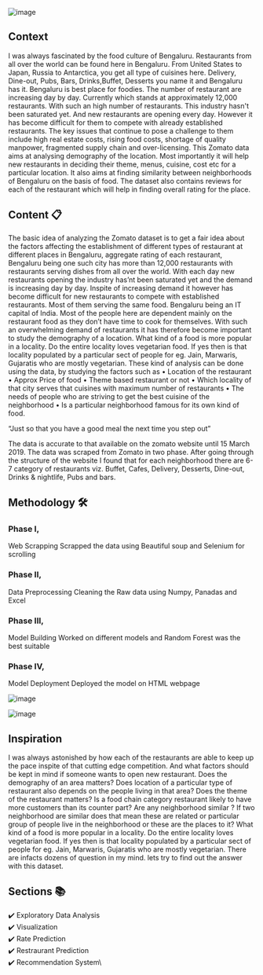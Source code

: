 ![image](https://user-images.githubusercontent.com/123991455/235980695-c5be9af5-2b50-4cc7-8577-b54ca7fd61b8.png)

## Context
I was always fascinated by the food culture of Bengaluru. Restaurants from all over the world can be found here in Bengaluru. From United States to Japan, Russia to Antarctica, you get all type of cuisines here. Delivery, Dine-out, Pubs, Bars, Drinks,Buffet, Desserts you name it and Bengaluru has it. Bengaluru is best place for foodies. The number of restaurant are increasing day by day. Currently which stands at approximately 12,000 restaurants. With such an high number of restaurants. This industry hasn't been saturated yet. And new restaurants are opening every day. However it has become difficult for them to compete with already established restaurants. The key issues that continue to pose a challenge to them include high real estate costs, rising food costs, shortage of quality manpower, fragmented supply chain and over-licensing. This Zomato data aims at analysing demography of the location. Most importantly it will help new restaurants in deciding their theme, menus, cuisine, cost etc for a particular location. It also aims at finding similarity between neighborhoods of Bengaluru on the basis of food. The dataset also contains reviews for each of the restaurant which will help in finding overall rating for the place.

## Content 📋
The basic idea of analyzing the Zomato dataset is to get a fair idea about the factors affecting the establishment of different types of restaurant at different places in Bengaluru, aggregate rating of each restaurant, Bengaluru being one such city has more than 12,000 restaurants with restaurants serving dishes from all over the world. With each day new restaurants opening the industry has’nt been saturated yet and the demand is increasing day by day. Inspite of increasing demand it however has become difficult for new restaurants to compete with established restaurants. Most of them serving the same food. Bengaluru being an IT capital of India. Most of the people here are dependent mainly on the restaurant food as they don’t have time to cook for themselves. With such an overwhelming demand of restaurants it has therefore become important to study the demography of a location. What kind of a food is more popular in a locality. Do the entire locality loves vegetarian food. If yes then is that locality populated by a particular sect of people for eg. Jain, Marwaris, Gujaratis who are mostly vegetarian. These kind of analysis can be done using the data, by studying the factors such as • Location of the restaurant • Approx Price of food • Theme based restaurant or not • Which locality of that city serves that cuisines with maximum number of restaurants • The needs of people who are striving to get the best cuisine of the neighborhood • Is a particular neighborhood famous for its own kind of food.

“Just so that you have a good meal the next time you step out”

The data is accurate to that available on the zomato website until 15 March 2019. The data was scraped from Zomato in two phase. After going through the structure of the website I found that for each neighborhood there are 6-7 category of restaurants viz. Buffet, Cafes, Delivery, Desserts, Dine-out, Drinks & nightlife, Pubs and bars.

## Methodology 🛠️
### Phase I,
Web Scrapping 
Scrapped the data using Beautiful soup and Selenium for scrolling

### Phase II,
Data Preprocessing
Cleaning the Raw data using Numpy, Panadas  and Excel 

### Phase III,
Model Building 
Worked on different models and Random Forest was the best suitable

### Phase IV,
Model Deployment
Deployed the model on HTML webpage

![image](https://user-images.githubusercontent.com/123991455/235980529-bbf58c74-0186-44ef-8530-6b6dcf6b9be8.png)


![image](https://user-images.githubusercontent.com/123991455/235980391-3965315d-1c4e-4044-b790-6d7e7a476ff1.png)



## Inspiration
I was always astonished by how each of the restaurants are able to keep up the pace inspite of that cutting edge competition. And what factors should be kept in mind if someone wants to open new restaurant. Does the demography of an area matters? Does location of a particular type of restaurant also depends on the people living in that area? Does the theme of the restaurant matters? Is a food chain category restaurant likely to have more customers than its counter part? Are any neighborhood similar ? If two neighborhood are similar does that mean these are related or particular group of people live in the neighborhood or these are the places to it? What kind of a food is more popular in a locality. Do the entire locality loves vegetarian food. If yes then is that locality populated by a particular sect of people for eg. Jain, Marwaris, Gujaratis who are mostly vegetarian. There are infacts dozens of question in my mind. lets try to find out the answer with this dataset.

## Sections 📚
✔️ Exploratory Data Analysis\
✔️ Visualization \
✔️ Rate Prediction\
✔️ Restraurant Prediction\
✔️ Recommendation System\
